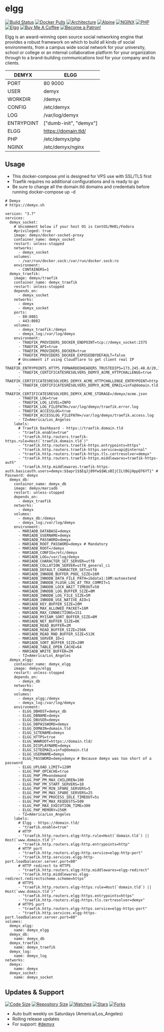 # elgg
[![Build Status](https://img.shields.io/travis/demyxco/elgg?style=flat)](https://travis-ci.org/demyxco/elgg)
[![Docker Pulls](https://img.shields.io/docker/pulls/demyx/elgg?style=flat&color=blue)](https://hub.docker.com/r/demyx/elgg)
[![Architecture](https://img.shields.io/badge/linux-amd64-important?style=flat&color=blue)](https://hub.docker.com/r/demyx/elgg)
[![Alpine](https://img.shields.io/badge/alpine-3.10.4-informational?style=flat&color=blue)](https://hub.docker.com/r/demyx/elgg)
[![NGINX](https://img.shields.io/badge/nginx-1.17.9-informational?style=flat&color=blue)](https://hub.docker.com/r/demyx/elgg)
[![PHP](https://img.shields.io/badge/php-7.3.14-informational?style=flat&color=blue)](https://hub.docker.com/r/demyx/elgg)
[![Elgg](https://img.shields.io/badge/elgg-3.3.2-informational?style=flat&color=blue)](https://hub.docker.com/r/demyx/elgg)
[![Buy Me A Coffee](https://img.shields.io/badge/buy_me_coffee-$5-informational?style=flat&color=blue)](https://www.buymeacoffee.com/VXqkQK5tb)
[![Become a Patron!](https://img.shields.io/badge/become%20a%20patron-$5-informational?style=flat&color=blue)](https://www.patreon.com/bePatron?u=23406156)

Elgg is an award-winning open source social networking engine that provides a robust framework on which to build all kinds of social environments, from a campus wide social network for your university, school or college or an internal collaborative platform for your organization through to a brand-building communications tool for your company and its clients. 

DEMYX | ELGG
--- | ---
PORT | 80 9000
USER | demyx
WORKDIR | /demyx
CONFIG | /etc/demyx
LOG | /var/log/demyx
ENTRYPOINT | ["dumb-init", "demyx"]
ELGG | https://domain.tld/
PHP | /etc/demyx/php
NGINX | /etc/demyx/nginx

## Usage
- This docker-compose.yml is designed for VPS use with SSL/TLS first
- Traefik requires no additional configurations and is ready to go
- Be sure to change all the domain.tld domains and credentials before running docker-compose up -d

```
# Demyx
# https://demyx.sh

version: "3.7"
services:
  demyx_socket:
    # Uncomment below if your host OS is CentOS/RHEL/Fedora
    #privileged: true
    image: demyx/docker-socket-proxy
    container_name: demyx_socket
    restart: unless-stopped
    networks:
      - demyx_socket
    volumes:
      - /var/run/docker.sock:/var/run/docker.sock:ro
    environment:
      - CONTAINERS=1
  demyx_traefik:
    image: demyx/traefik
    container_name: demyx_traefik
    restart: unless-stopped
    depends_on: 
      - demyx_socket
    networks:
      - demyx
      - demyx_socket
    ports:
      - 80:8081
      - 443:8082
    volumes:
      - demyx_traefik:/demyx
      - demyx_log:/var/log/demyx
    environment:
      - TRAEFIK_PROVIDERS_DOCKER_ENDPOINT=tcp://demyx_socket:2375
      - TRAEFIK_API=true
      - TRAEFIK_PROVIDERS_DOCKER=true
      - TRAEFIK_PROVIDERS_DOCKER_EXPOSEDBYDEFAULT=false
      # Uncomment if using Cloudflare to get client real IP
      #- TRAEFIK_ENTRYPOINTS_HTTPS_FORWARDEDHEADERS_TRUSTEDIPS=173.245.48.0/20,103.21.244.0/22,103.22.200.0/22,103.31.4.0/22,141.101.64.0/18,108.162.192.0/18,190.93.240.0/20,188.114.96.0/20,197.234.240.0/22,198.41.128.0/17,162.158.0.0/15,104.16.0.0/12,172.64.0.0/13,131.0.72.0/22
      - TRAEFIK_CERTIFICATESRESOLVERS_DEMYX_ACME_HTTPCHALLENGE=true
      - TRAEFIK_CERTIFICATESRESOLVERS_DEMYX_ACME_HTTPCHALLENGE_ENTRYPOINT=http
      - TRAEFIK_CERTIFICATESRESOLVERS_DEMYX_ACME_EMAIL=info@domain.tld
      - TRAEFIK_CERTIFICATESRESOLVERS_DEMYX_ACME_STORAGE=/demyx/acme.json
      - TRAEFIK_LOG=true
      - TRAEFIK_LOG_LEVEL=INFO
      - TRAEFIK_LOG_FILEPATH=/var/log/demyx/traefik.error.log
      - TRAEFIK_ACCESSLOG=true
      - TRAEFIK_ACCESSLOG_FILEPATH=/var/log/demyx/traefik.access.log
      - TZ=America/Los_Angeles
    labels:
      # Traefik Dashboard - https://traefik.domain.tld
      - "traefik.enable=true"
      - "traefik.http.routers.traefik-https.rule=Host(`traefik.domain.tld`)" 
      - "traefik.http.routers.traefik-https.entrypoints=https"
      - "traefik.http.routers.traefik-https.service=api@internal"
      - "traefik.http.routers.traefik-https.tls.certresolver=demyx"
      - "traefik.http.routers.traefik-https.middlewares=traefik-https-auth"
      - "traefik.http.middlewares.traefik-https-auth.basicauth.users=demyx:$$apr1$$EqJj89Yw$$WLsBIjCILtBGjHppQ76YT1" # Password: demyx
  demyx_db:
    container_name: demyx_db
    image: demyx/mariadb
    restart: unless-stopped
    depends_on: 
      - demyx_traefik
    networks:
      - demyx
    volumes:
      - demyx_db:/demyx
      - demyx_log:/var/log/demyx
    environment:
      - MARIADB_DATABASE=demyx
      - MARIADB_USERNAME=demyx
      - MARIADB_PASSWORD=demyx
      - MARIADB_ROOT_PASSWORD=demyx # Mandatory
      - MARIADB_ROOT=/demyx
      - MARIADB_CONFIG=/etc/demyx
      - MARIADB_LOG=/var/log/demyx
      - MARIADB_CHARACTER_SET_SERVER=utf8
      - MARIADB_COLLATION_SERVER=utf8_general_ci
      - MARIADB_DEFAULT_CHARACTER_SET=utf8
      - MARIADB_INNODB_BUFFER_POOL_SIZE=16M
      - MARIADB_INNODB_DATA_FILE_PATH=ibdata1:10M:autoextend
      - MARIADB_INNODB_FLUSH_LOG_AT_TRX_COMMIT=1
      - MARIADB_INNODB_LOCK_WAIT_TIMEOUT=50
      - MARIADB_INNODB_LOG_BUFFER_SIZE=8M
      - MARIADB_INNODB_LOG_FILE_SIZE=5M
      - MARIADB_INNODB_USE_NATIVE_AIO=1
      - MARIADB_KEY_BUFFER_SIZE=20M
      - MARIADB_MAX_ALLOWED_PACKET=16M
      - MARIADB_MAX_CONNECTIONS=151
      - MARIADB_MYISAM_SORT_BUFFER_SIZE=8M
      - MARIADB_NET_BUFFER_SIZE=8K
      - MARIADB_READ_BUFFER=2M
      - MARIADB_READ_BUFFER_SIZE=256K
      - MARIADB_READ_RND_BUFFER_SIZE=512K
      - MARIADB_SERVER_ID=1
      - MARIADB_SORT_BUFFER_SIZE=20M
      - MARIADB_TABLE_OPEN_CACHE=64
      - MARIADB_WRITE_BUFFER=2M
      - TZ=America/Los_Angeles
  demyx_elgg:
    container_name: demyx_elgg
    image: demyx/elgg
    restart: unless-stopped
    depends_on: 
      - demyx_db
    networks:
      - demyx
    volumes:
      - demyx_elgg:/demyx
      - demyx_log:/var/log/demyx
    environment:
      - ELGG_DBHOST=demyx_db
      - ELGG_DBNAME=demyx
      - ELGG_DBUSER=demyx
      - ELGG_DBPASSWORD=demyx
      - ELGG_DOMAIN=domain.tld
      - ELGG_SITENAME=demyx
      - ELGG_HTTPS=true
      - ELGG_WWWROOT=https://domain.tld/
      - ELGG_DISPLAYNAME=demyx
      - ELGG_SITEEMAIL=info@domain.tld
      - ELGG_USERNAME=demyx
      - ELGG_PASSWORD=demyxdemyx # Because demyx was too short of a password
      - ELGG_UPLOAD_LIMIT=128M
      - ELGG_PHP_OPCACHE=true
      - ELGG_PHP_PM=ondemand
      - ELGG_PHP_PM_MAX_CHILDREN=100
      - ELGG_PHP_PM_START_SERVERS=10
      - ELGG_PHP_PM_MIN_SPARE_SERVERS=5
      - ELGG_PHP_PM_MAX_SPARE_SERVERS=25
      - ELGG_PHP_PM_PROCESS_IDLE_TIMEOUT=5s
      - ELGG_PHP_PM_MAX_REQUESTS=500
      - ELGG_PHP_MAX_EXECUTION_TIME=300
      - ELGG_PHP_MEMORY=256M
      - TZ=America/Los_Angeles
    labels:
      # Elgg - https://domain.tld/
      - "traefik.enable=true"
      # HTTP
      - "traefik.http.routers.elgg-http.rule=Host(`domain.tld`) || Host(`www.domain.tld`)"
      - "traefik.http.routers.elgg-http.entrypoints=http"
      # HTTP port
      - "traefik.http.routers.elgg-http.service=elgg-http-port"
      - "traefik.http.services.elgg-http-port.loadbalancer.server.port=80"
      # HTTP redirect to HTTPS
      - "traefik.http.routers.elgg-http.middlewares=elgg-redirect"
      - "traefik.http.middlewares.elgg-redirect.redirectscheme.scheme=https"
      # HTTPS
      - "traefik.http.routers.elgg-https.rule=Host(`domain.tld`) || Host(`www.domain.tld`)"
      - "traefik.http.routers.elgg-https.entrypoints=https"
      - "traefik.http.routers.elgg-https.tls.certresolver=demyx"
      # HTTPS port
      - "traefik.http.routers.elgg-https.service=elgg-https-port"
      - "traefik.http.services.elgg-https-port.loadbalancer.server.port=80"
volumes:
  demyx_elgg:
    name: demyx_elgg
  demyx_db:
    name: demyx_db
  demyx_traefik:
    name: demyx_traefik
  demyx_log:
    name: demyx_log
networks:
  demyx:
    name: demyx
  demyx_socket:
    name: demyx_socket
```

## Updates & Support
[![Code Size](https://img.shields.io/github/languages/code-size/demyxco/elgg?style=flat&color=blue)](https://github.com/demyxco/elgg)
[![Repository Size](https://img.shields.io/github/repo-size/demyxco/elgg?style=flat&color=blue)](https://github.com/demyxco/elgg)
[![Watches](https://img.shields.io/github/watchers/demyxco/elgg?style=flat&color=blue)](https://github.com/demyxco/elgg)
[![Stars](https://img.shields.io/github/stars/demyxco/elgg?style=flat&color=blue)](https://github.com/demyxco/elgg)
[![Forks](https://img.shields.io/github/forks/demyxco/elgg?style=flat&color=blue)](https://github.com/demyxco/elgg)

* Auto built weekly on Saturdays (America/Los_Angeles)
* Rolling release updates
* For support: [#demyx](https://webchat.freenode.net/?channel=#demyx)
